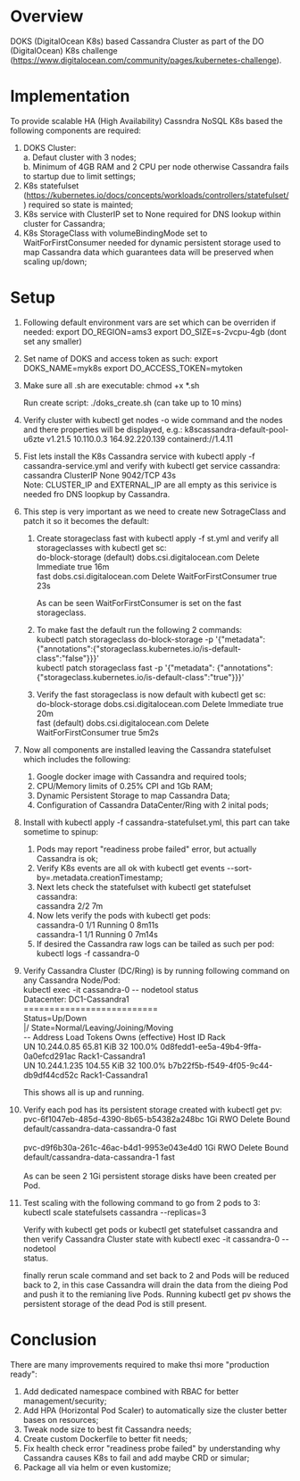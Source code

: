 # Overview
DOKS (DigitalOcean K8s) based Cassandra Cluster as part of the DO (DigitalOcean) K8s challenge (https://www.digitalocean.com/community/pages/kubernetes-challenge).  

# Implementation
To provide scalable HA (High Availability) Cassndra NoSQL K8s based the following components are required:
1. DOKS Cluster:<br>
   a. Defaut cluster with 3 nodes;<br>
   b. Minimum of 4GB RAM and 2 CPU per node otherwise Cassandra fails to startup due to limit settings;<br>
3. K8s statefulset (https://kubernetes.io/docs/concepts/workloads/controllers/statefulset/) required so state is mainted;
4. K8s service with ClusterIP set to None required for DNS lookup within cluster for Cassandra;
5. K8s StorageClass with volumeBindingMode set to WaitForFirstConsumer needed for dynamic persistent storage used to map Cassandra data which guarantees data will be preserved when scaling up/down;

# Setup
1. Following default environment vars are set which can be overriden if needed:
   export DO_REGION=ams3
   export DO_SIZE=s-2vcpu-4gb (dont set any smaller)
2. Set name of DOKS and access token as such:
   export DOKS_NAME=myk8s
   export DO_ACCESS_TOKEN=mytoken
3. Make sure all .sh are executable:
   chmod +x *.sh <br/>
  
   Run create script:
   ./doks_create.sh (can take up to 10 mins)<br/> 
4. Verify cluster with kubectl get nodes -o wide command and the nodes and there properties will be displayed, e.g.:
   k8scassandra-default-pool-u6zte  v1.21.5   10.110.0.3    164.92.220.139   containerd://1.4.11<br/>
5. Fist lets install the K8s Cassandra service with kubectl apply -f cassandra-service.yml and verify with kubectl get service cassandra:<br/>
   cassandra   ClusterIP   None         <none>        9042/TCP   43s<br/>
   Note: CLUSTER_IP and EXTERNAL_IP are all empty as this serivice is needed fro DNS loopkup by Cassandra.
6. This step is very important as we need to create new SotrageClass and patch it so it becomes the default:
   1. Create storageclass fast with kubectl apply -f st.yml and verify all storageclasses with kubectl get sc:<br/>
      do-block-storage (default)   dobs.csi.digitalocean.com   Delete          Immediate              true                   16m<br/>
      fast                         dobs.csi.digitalocean.com   Delete          WaitForFirstConsumer   true                   23s<br/>
   
      As can be seen WaitForFirstConsumer is set on the fast storageclass.
   2. To make fast the default run the following 2 commands:<br/>
      kubectl patch storageclass do-block-storage -p '{"metadata": {"annotations":{"storageclass.kubernetes.io/is-default-class":"false"}}}'<br/>
      kubectl patch storageclass fast -p '{"metadata": {"annotations":{"storageclass.kubernetes.io/is-default-class":"true"}}}'<br/>
   3. Verify the fast storageclass is now default with kubectl get sc:<br/>
    do-block-storage   dobs.csi.digitalocean.com   Delete          Immediate              true                   20m<br/>
    fast (default)     dobs.csi.digitalocean.com   Delete          WaitForFirstConsumer   true                   5m2s<br/>
7. Now all components are installed leaving the Cassandra statefulset which includes the following: 
   1. Google docker image with Cassandra and required tools;
   2. CPU/Memory limits of 0.25% CPI and 1Gb RAM;
   3. Dynamic Persistent Storage to map Cassandra Data;
   4. Configuration of Cassandra DataCenter/Ring with 2 inital pods;
8. Install with kubectl apply -f cassandra-statefulset.yml, this part can take sometime to spinup:
   1. Pods may report "readiness probe failed" error, but actually Cassandra is ok;
   2. Verify K8s events are all ok with kubectl get events --sort-by=.metadata.creationTimestamp;
   3. Next lets check the statefulset with kubectl get statefulset cassandra:<br/>
      cassandra   2/2     7m<br/>
   4. Now lets verify the pods with kubectl get pods:<br/>
   cassandra-0   1/1     Running   0          8m11s<br/>
   cassandra-1   1/1     Running   0          7m14s<br/>
   5. If desired the Cassandra raw logs can be tailed as such per pod:<br/>
   kubectl logs -f cassandra-0
9. Verify Cassandra Cluster (DC/Ring) is by running following command on any Cassandra Node/Pod:<br/>
   kubectl exec -it cassandra-0 -- nodetool status    
   Datacenter: DC1-Cassandra1<br/>
   ==========================<br/>
   Status=Up/Down<br/>
   |/ State=Normal/Leaving/Joining/Moving<br/>
   --  Address       Load       Tokens       Owns (effective)  Host ID                               Rack<br/>
   UN  10.244.0.85   65.81 KiB  32           100.0%            0d8fedd1-ee5a-49b4-9ffa-0a0efcd291ac  Rack1-Cassandra1<br/>
   UN  10.244.1.235  104.55 KiB 32           100.0%            b7b22f5b-f549-4f05-9c44-db9df44cd52c  Rack1-Cassandra1<br/>
 
   This shows all is up and running.
10. Verify each pod has its persistent storage created with kubectl get pv:<br/>
    pvc-6f1047eb-485d-4390-8b65-b54382a248bc   1Gi        RWO            Delete           Bound    default/cassandra-data-cassandra-0   fast<br/>               
    pvc-d9f6b30a-261c-46ac-b4d1-9953e043e4d0   1Gi        RWO            Delete           Bound    default/cassandra-data-cassandra-1   fast<br/>                   
    As can be seen 2 1Gi persistent storage disks have been created per Pod.
10. Test scaling with the following command to go from 2 pods to 3:<br/>
    kubectl scale statefulsets cassandra --replicas=3
    
    Verify with kubectl get pods or kubectl get statefulset cassandra and then verify Cassandra Cluster state with kubectl exec -it cassandra-0 -- nodetool     
    status.
   
    finally rerun scale command and set back to 2 and Pods will be reduced back to 2, in this case Cassandra will drain the data from the dieing Pod and push it     to the remianing live Pods.  Running kubectl get pv shows the persistent storage of the dead Pod is still present.

# Conclusion
There are many improvements required to make thsi more "production ready":
1. Add dedicated namespace combined with RBAC for better management/security;
2. Add HPA (Horizontal Pod Scaler) to automatically size the cluster better bases on resources;
3. Tweak node size to best fit Cassandra needs;
4. Create custom Dockerfile to better fit needs;
5. Fix health check error "readiness probe failed" by understanding why Cassandra causes K8s to fail and add maybe CRD or simular;
6. Package all via helm or even kustomize;
   
   
   
   
   
